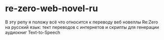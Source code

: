 # re-zero-web-novel-ru
В эту репу я положу всё что относится к переводу веб новеллы Re:Zero на русский язык: тект переводов с интернетов и скрипты для генерации аудиокниг Text-to-Speech
